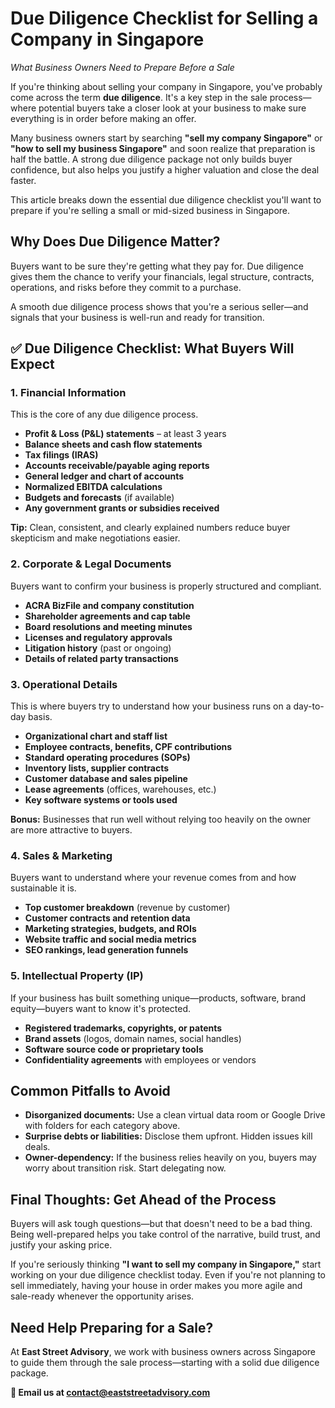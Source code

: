 # **Due Diligence Checklist for Selling a Company in Singapore**

*What Business Owners Need to Prepare Before a Sale*

If you're thinking about selling your company in Singapore, you've probably come across the term **due diligence**. It's a key step in the sale process—where potential buyers take a closer look at your business to make sure everything is in order before making an offer.

Many business owners start by searching **"sell my company Singapore"** or **"how to sell my business Singapore"** and soon realize that preparation is half the battle. A strong due diligence package not only builds buyer confidence, but also helps you justify a higher valuation and close the deal faster.

This article breaks down the essential due diligence checklist you'll want to prepare if you're selling a small or mid-sized business in Singapore.

## Why Does Due Diligence Matter?

Buyers want to be sure they're getting what they pay for. Due diligence gives them the chance to verify your financials, legal structure, contracts, operations, and risks before they commit to a purchase.

A smooth due diligence process shows that you're a serious seller—and signals that your business is well-run and ready for transition.

## ✅ Due Diligence Checklist: What Buyers Will Expect

### 1. Financial Information

This is the core of any due diligence process.

- **Profit & Loss (P&L) statements** – at least 3 years
- **Balance sheets and cash flow statements**
- **Tax filings (IRAS)**
- **Accounts receivable/payable aging reports**
- **General ledger and chart of accounts**
- **Normalized EBITDA calculations**
- **Budgets and forecasts** (if available)
- **Any government grants or subsidies received**

**Tip:** Clean, consistent, and clearly explained numbers reduce buyer skepticism and make negotiations easier.

### 2. Corporate & Legal Documents

Buyers want to confirm your business is properly structured and compliant.

- **ACRA BizFile and company constitution**
- **Shareholder agreements and cap table**
- **Board resolutions and meeting minutes**
- **Licenses and regulatory approvals**
- **Litigation history** (past or ongoing)
- **Details of related party transactions**

### 3. Operational Details

This is where buyers try to understand how your business runs on a day-to-day basis.

- **Organizational chart and staff list**
- **Employee contracts, benefits, CPF contributions**
- **Standard operating procedures (SOPs)**
- **Inventory lists, supplier contracts**
- **Customer database and sales pipeline**
- **Lease agreements** (offices, warehouses, etc.)
- **Key software systems or tools used**

**Bonus:** Businesses that run well without relying too heavily on the owner are more attractive to buyers.

### 4. Sales & Marketing

Buyers want to understand where your revenue comes from and how sustainable it is.

- **Top customer breakdown** (revenue by customer)
- **Customer contracts and retention data**
- **Marketing strategies, budgets, and ROIs**
- **Website traffic and social media metrics**
- **SEO rankings, lead generation funnels**

### 5. Intellectual Property (IP)

If your business has built something unique—products, software, brand equity—buyers want to know it's protected.

- **Registered trademarks, copyrights, or patents**
- **Brand assets** (logos, domain names, social handles)
- **Software source code or proprietary tools**
- **Confidentiality agreements** with employees or vendors

## Common Pitfalls to Avoid

- **Disorganized documents:** Use a clean virtual data room or Google Drive with folders for each category above.
- **Surprise debts or liabilities:** Disclose them upfront. Hidden issues kill deals.
- **Owner-dependency:** If the business relies heavily on you, buyers may worry about transition risk. Start delegating now.

## Final Thoughts: Get Ahead of the Process

Buyers will ask tough questions—but that doesn't need to be a bad thing. Being well-prepared helps you take control of the narrative, build trust, and justify your asking price.

If you're seriously thinking **"I want to sell my company in Singapore,"** start working on your due diligence checklist today. Even if you're not planning to sell immediately, having your house in order makes you more agile and sale-ready whenever the opportunity arises.

## Need Help Preparing for a Sale?

At **East Street Advisory**, we work with business owners across Singapore to guide them through the sale process—starting with a solid due diligence package.

**📧 Email us at contact@eaststreetadvisory.com**